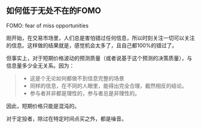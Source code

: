 ## 如何低于无处不在的FOMO

FOMO: fear of miss opportunities

刚开始，在交易市场里，人们总是害怕错过任何信息，所以时刻关注一切可以关注的信息。这样做的结果就是，感觉机会太多了，且自己都100%的错过了。

但事实上，对于短期价格波动的预测质量（或者说基于这个预测的决策质量），与信息量多少全无关系。因为：

> - 这是个无论如何都做不到信息完整的场景
> - 同样的信息，在不同的人眼里，能得出完全合理，截然相反的结论。
> - 参与者并非都是理性的，参与者总是非理性的。

因此，短期价格只能是混沌的。

对于定投者，除过在特定时间点买之外，都是噪音。

